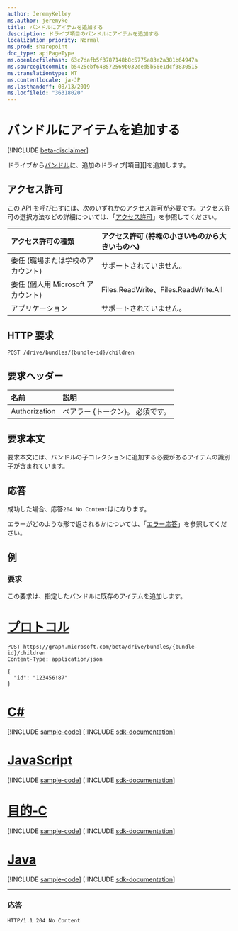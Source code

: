 ```yaml
---
author: JeremyKelley
ms.author: jeremyke
title: バンドルにアイテムを追加する
description: ドライブ項目のバンドルにアイテムを追加する
localization_priority: Normal
ms.prod: sharepoint
doc_type: apiPageType
ms.openlocfilehash: 63c7dafb5f3787148b8c5775a83e2a381b64947a
ms.sourcegitcommit: b5425ebf648572569b032ded5b56e1dcf3830515
ms.translationtype: MT
ms.contentlocale: ja-JP
ms.lasthandoff: 08/13/2019
ms.locfileid: "36318020"
---
```

# <a name="add-item-to-a-bundle"></a>バンドルにアイテムを追加する

[!INCLUDE [beta-disclaimer](../../includes/beta-disclaimer.md)]

ドライブから[バンドル][]に、追加のドライブ[項目][]を追加します。

[バンドル]: ../resources/bundle.md
[driveItem]: ../resources/driveItem.md

## <a name="permissions"></a>アクセス許可

この API を呼び出すには、次のいずれかのアクセス許可が必要です。アクセス許可の選択方法などの詳細については、「[アクセス許可](/graph/permissions-reference)」を参照してください。

|アクセス許可の種類      | アクセス許可 (特権の小さいものから大きいものへ)              |
|:--------------------|:---------------------------------------------------------|
|委任 (職場または学校のアカウント) | サポートされていません。                             |
|委任 (個人用 Microsoft アカウント) | Files.ReadWrite、Files.ReadWrite.All   |
|アプリケーション          | サポートされていません。                                           |

## <a name="http-request"></a>HTTP 要求

```http
POST /drive/bundles/{bundle-id}/children
```

## <a name="request-headers"></a>要求ヘッダー

| 名前          | 説明  |
|:------------- |:------------ |
| Authorization | ベアラー \{トークン\}。 必須です。 |

## <a name="request-body"></a>要求本文

要求本文には、バンドルの子コレクションに追加する必要があるアイテムの識別子が含まれています。

## <a name="response"></a>応答

成功した場合、応答`204 No Content`はになります。

エラーがどのような形で返されるかについては、「[エラー応答][error-response]」を参照してください。

## <a name="example"></a>例

### <a name="request"></a>要求

この要求は、指定したバンドルに既存のアイテムを追加します。


# <a name="httptabhttp"></a>[プロトコル](#tab/http)
<!-- {"blockType": "request", "name": "add-to-bundle", "isCollection": true, "@odata.type": "microsoft.graph.driveItem", "tags": "onedrive.only" } -->

```http
POST https://graph.microsoft.com/beta/drive/bundles/{bundle-id}/children
Content-Type: application/json

{
  "id": "123456!87"
}
```
# <a name="ctabcsharp"></a>[C#](#tab/csharp)
[!INCLUDE [sample-code](../includes/snippets/csharp/add-to-bundle-csharp-snippets.md)]
[!INCLUDE [sdk-documentation](../includes/snippets/snippets-sdk-documentation-link.md)]

# <a name="javascripttabjavascript"></a>[JavaScript](#tab/javascript)
[!INCLUDE [sample-code](../includes/snippets/javascript/add-to-bundle-javascript-snippets.md)]
[!INCLUDE [sdk-documentation](../includes/snippets/snippets-sdk-documentation-link.md)]

# <a name="objective-ctabobjc"></a>[目的-C](#tab/objc)
[!INCLUDE [sample-code](../includes/snippets/objc/add-to-bundle-objc-snippets.md)]
[!INCLUDE [sdk-documentation](../includes/snippets/snippets-sdk-documentation-link.md)]

# <a name="javatabjava"></a>[Java](#tab/java)
[!INCLUDE [sample-code](../includes/snippets/java/add-to-bundle-java-snippets.md)]
[!INCLUDE [sdk-documentation](../includes/snippets/snippets-sdk-documentation-link.md)]

---


### <a name="response"></a>応答

<!-- { "blockType": "response" } -->

```http
HTTP/1.1 204 No Content
```

[error-response]: /graph/errors

<!-- {
  "type": "#page.annotation",
  "description": "Add items to an existing bundle.",
  "keywords": "",
  "section": "documentation"
} -->
